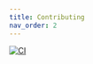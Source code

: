 ```yaml
---
title: Contributing
nav_order: 2
---
```


[![CI](https://github.com/git-mastery/exercises/actions/workflows/ci.yml/badge.svg)](https://github.com/git-mastery/exercises/actions/workflows/ci.yml)

